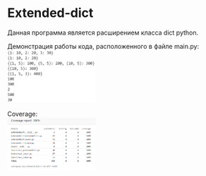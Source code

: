 # Extended-dict

Данная программа является раcширением класса dict python.

Демонстрация работы кода, расположенного в файле main.py:<br>
<img src="imgs/work_demonstration.png" width="200" />

Coverage:<br>
<img src="imgs/coverage.png" width="200" />
